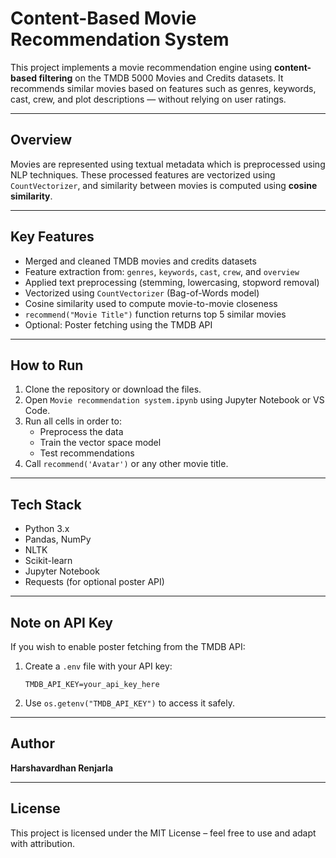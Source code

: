 # Content-Based Movie Recommendation System

This project implements a movie recommendation engine using **content-based filtering** on the TMDB 5000 Movies and Credits datasets. It recommends similar movies based on features such as genres, keywords, cast, crew, and plot descriptions — without relying on user ratings.

---

## Overview

Movies are represented using textual metadata which is preprocessed using NLP techniques. These processed features are vectorized using `CountVectorizer`, and similarity between movies is computed using **cosine similarity**.

---

## Key Features

- Merged and cleaned TMDB movies and credits datasets
- Feature extraction from: `genres`, `keywords`, `cast`, `crew`, and `overview`
- Applied text preprocessing (stemming, lowercasing, stopword removal)
- Vectorized using `CountVectorizer` (Bag-of-Words model)
- Cosine similarity used to compute movie-to-movie closeness
- `recommend("Movie Title")` function returns top 5 similar movies
-  Optional: Poster fetching using the TMDB API 
---

## How to Run

1. Clone the repository or download the files.
2. Open `Movie recommendation system.ipynb` using Jupyter Notebook or VS Code.
3. Run all cells in order to:
   - Preprocess the data
   - Train the vector space model
   - Test recommendations
4. Call `recommend('Avatar')` or any other movie title.

---

## Tech Stack

- Python 3.x
- Pandas, NumPy
- NLTK
- Scikit-learn
- Jupyter Notebook
- Requests (for optional poster API)

---

## Note on API Key

If you wish to enable poster fetching from the TMDB API:

1. Create a `.env` file with your API key:
   ```
   TMDB_API_KEY=your_api_key_here
   ```
2. Use `os.getenv("TMDB_API_KEY")` to access it safely.

---

## Author

**Harshavardhan Renjarla**  

---

## License

This project is licensed under the MIT License – feel free to use and adapt with attribution.
